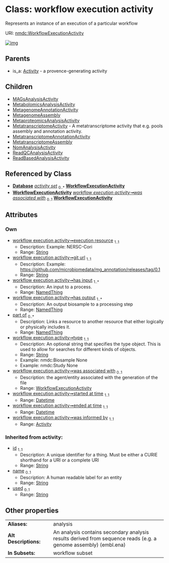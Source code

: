 
# Class: workflow execution activity


Represents an instance of an execution of a particular workflow

URI: [nmdc:WorkflowExecutionActivity](https://microbiomedata/meta/WorkflowExecutionActivity)


[![img](https://yuml.me/diagram/nofunky;dir:TB/class/[Activity]<was%20informed%20by%201..1-%20[WorkflowExecutionActivity&#124;execution_resource:string;git_url:string;type:string;started_at_time:datetime;ended_at_time:datetime;id(i):string;name(i):string%20%3F;used(i):string%20%3F],[WorkflowExecutionActivity]<was%20associated%20with%200..1-%20[WorkflowExecutionActivity],[NamedThing]<part%20of%200..*-%20[WorkflowExecutionActivity],[NamedThing]<has%20output%201..*-%20[WorkflowExecutionActivity],[NamedThing]<has%20input%201..*-%20[WorkflowExecutionActivity],[Database]++-%20activity%20set%200..*>[WorkflowExecutionActivity],[WorkflowExecutionActivity]^-[ReadBasedAnalysisActivity],[WorkflowExecutionActivity]^-[ReadQCAnalysisActivity],[WorkflowExecutionActivity]^-[NomAnalysisActivity],[WorkflowExecutionActivity]^-[MetatranscriptomeAssembly],[WorkflowExecutionActivity]^-[MetatranscriptomeAnnotationActivity],[WorkflowExecutionActivity]^-[MetatranscriptomeActivity],[WorkflowExecutionActivity]^-[MetaproteomicsAnalysisActivity],[WorkflowExecutionActivity]^-[MetagenomeAssembly],[WorkflowExecutionActivity]^-[MetagenomeAnnotationActivity],[WorkflowExecutionActivity]^-[MetabolomicsAnalysisActivity],[WorkflowExecutionActivity]^-[MAGsAnalysisActivity],[Activity]^-[WorkflowExecutionActivity],[ReadBasedAnalysisActivity],[ReadQCAnalysisActivity],[NomAnalysisActivity],[NamedThing],[MetatranscriptomeAssembly],[MetatranscriptomeAnnotationActivity],[MetatranscriptomeActivity],[MetaproteomicsAnalysisActivity],[MetagenomeAssembly],[MetagenomeAnnotationActivity],[MetabolomicsAnalysisActivity],[Database],[Activity],[MAGsAnalysisActivity])](https://yuml.me/diagram/nofunky;dir:TB/class/[Activity]<was%20informed%20by%201..1-%20[WorkflowExecutionActivity&#124;execution_resource:string;git_url:string;type:string;started_at_time:datetime;ended_at_time:datetime;id(i):string;name(i):string%20%3F;used(i):string%20%3F],[WorkflowExecutionActivity]<was%20associated%20with%200..1-%20[WorkflowExecutionActivity],[NamedThing]<part%20of%200..*-%20[WorkflowExecutionActivity],[NamedThing]<has%20output%201..*-%20[WorkflowExecutionActivity],[NamedThing]<has%20input%201..*-%20[WorkflowExecutionActivity],[Database]++-%20activity%20set%200..*>[WorkflowExecutionActivity],[WorkflowExecutionActivity]^-[ReadBasedAnalysisActivity],[WorkflowExecutionActivity]^-[ReadQCAnalysisActivity],[WorkflowExecutionActivity]^-[NomAnalysisActivity],[WorkflowExecutionActivity]^-[MetatranscriptomeAssembly],[WorkflowExecutionActivity]^-[MetatranscriptomeAnnotationActivity],[WorkflowExecutionActivity]^-[MetatranscriptomeActivity],[WorkflowExecutionActivity]^-[MetaproteomicsAnalysisActivity],[WorkflowExecutionActivity]^-[MetagenomeAssembly],[WorkflowExecutionActivity]^-[MetagenomeAnnotationActivity],[WorkflowExecutionActivity]^-[MetabolomicsAnalysisActivity],[WorkflowExecutionActivity]^-[MAGsAnalysisActivity],[Activity]^-[WorkflowExecutionActivity],[ReadBasedAnalysisActivity],[ReadQCAnalysisActivity],[NomAnalysisActivity],[NamedThing],[MetatranscriptomeAssembly],[MetatranscriptomeAnnotationActivity],[MetatranscriptomeActivity],[MetaproteomicsAnalysisActivity],[MetagenomeAssembly],[MetagenomeAnnotationActivity],[MetabolomicsAnalysisActivity],[Database],[Activity],[MAGsAnalysisActivity])

## Parents

 *  is_a: [Activity](Activity.md) - a provence-generating activity

## Children

 * [MAGsAnalysisActivity](MAGsAnalysisActivity.md)
 * [MetabolomicsAnalysisActivity](MetabolomicsAnalysisActivity.md)
 * [MetagenomeAnnotationActivity](MetagenomeAnnotationActivity.md)
 * [MetagenomeAssembly](MetagenomeAssembly.md)
 * [MetaproteomicsAnalysisActivity](MetaproteomicsAnalysisActivity.md)
 * [MetatranscriptomeActivity](MetatranscriptomeActivity.md) - A metatranscriptome activity that e.g. pools assembly and annotation activity.
 * [MetatranscriptomeAnnotationActivity](MetatranscriptomeAnnotationActivity.md)
 * [MetatranscriptomeAssembly](MetatranscriptomeAssembly.md)
 * [NomAnalysisActivity](NomAnalysisActivity.md)
 * [ReadQCAnalysisActivity](ReadQCAnalysisActivity.md)
 * [ReadBasedAnalysisActivity](ReadBasedAnalysisActivity.md)

## Referenced by Class

 *  **[Database](Database.md)** *[activity set](activity_set.md)*  <sub>0..\*</sub>  **[WorkflowExecutionActivity](WorkflowExecutionActivity.md)**
 *  **[WorkflowExecutionActivity](WorkflowExecutionActivity.md)** *[workflow execution activity➞was associated with](workflow_execution_activity_was_associated_with.md)*  <sub>0..1</sub>  **[WorkflowExecutionActivity](WorkflowExecutionActivity.md)**

## Attributes


### Own

 * [workflow execution activity➞execution resource](workflow_execution_activity_execution_resource.md)  <sub>1..1</sub>
     * Description: Example: NERSC-Cori
     * Range: [String](types/String.md)
 * [workflow execution activity➞git url](workflow_execution_activity_git_url.md)  <sub>1..1</sub>
     * Description: Example: https://github.com/microbiomedata/mg_annotation/releases/tag/0.1
     * Range: [String](types/String.md)
 * [workflow execution activity➞has input](workflow_execution_activity_has_input.md)  <sub>1..\*</sub>
     * Description: An input to a process.
     * Range: [NamedThing](NamedThing.md)
 * [workflow execution activity➞has output](workflow_execution_activity_has_output.md)  <sub>1..\*</sub>
     * Description: An output biosample to a processing step
     * Range: [NamedThing](NamedThing.md)
 * [part of](part_of.md)  <sub>0..\*</sub>
     * Description: Links a resource to another resource that either logically or physically includes it.
     * Range: [NamedThing](NamedThing.md)
 * [workflow execution activity➞type](workflow_execution_activity_type.md)  <sub>1..1</sub>
     * Description: An optional string that specifies the type object.  This is used to allow for searches for different kinds of objects.
     * Range: [String](types/String.md)
     * Example: nmdc:Biosample None
     * Example: nmdc:Study None
 * [workflow execution activity➞was associated with](workflow_execution_activity_was_associated_with.md)  <sub>0..1</sub>
     * Description: the agent/entity associated with the generation of the file
     * Range: [WorkflowExecutionActivity](WorkflowExecutionActivity.md)
 * [workflow execution activity➞started at time](workflow_execution_activity_started_at_time.md)  <sub>1..1</sub>
     * Range: [Datetime](types/Datetime.md)
 * [workflow execution activity➞ended at time](workflow_execution_activity_ended_at_time.md)  <sub>1..1</sub>
     * Range: [Datetime](types/Datetime.md)
 * [workflow execution activity➞was informed by](workflow_execution_activity_was_informed_by.md)  <sub>1..1</sub>
     * Range: [Activity](Activity.md)

### Inherited from activity:

 * [id](id.md)  <sub>1..1</sub>
     * Description: A unique identifier for a thing. Must be either a CURIE shorthand for a URI or a complete URI
     * Range: [String](types/String.md)
 * [name](name.md)  <sub>0..1</sub>
     * Description: A human readable label for an entity
     * Range: [String](types/String.md)
 * [used](used.md)  <sub>0..1</sub>
     * Range: [String](types/String.md)

## Other properties

|  |  |  |
| --- | --- | --- |
| **Aliases:** | | analysis |
| **Alt Descriptions:** | | An analysis contains secondary analysis results derived from sequence reads (e.g. a genome assembly) (embl.ena) |
| **In Subsets:** | | workflow subset |

